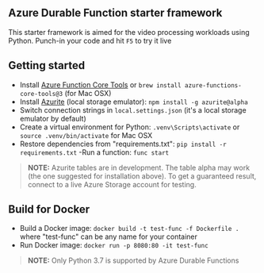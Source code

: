 ## Azure Durable Function starter framework
This starter framework is aimed for the video processing workloads using Python. Punch-in your code and hit `F5` to try it live

## Getting started
- Install [Azure Function Core Tools](https://go.microsoft.com/fwlink/?linkid=2135274) or `brew install azure-functions-core-tools@3` (for Mac OSX)
- Install [Azurite](https://github.com/Azure/Azurite) (local storage emulator): `npm install -g azurite@alpha`
- Switch connection strings in `local.settings.json` (it's a local storage emulator by default)
- Create a virtual environment for Python: `.venv\Scripts\activate` or `source .venv/bin/activate` for Mac OSX
- Restore dependencies from "requirements.txt": `pip install -r requirements.txt`
-Run a function: `func start`
>**NOTE:** Azurite tables are in development. The table alpha may work (the one suggested for installation above). To get a guaranteed result, connect to a live Azure Storage account for testing.


## Build for Docker
- Build a Docker image: `docker build -t test-func -f Dockerfile .` where "test-func" can be any name for your container
- Run Docker image: `docker run -p 8080:80 -it test-func`

>**NOTE:** Only Python 3.7 is supported by Azure Durable Functions